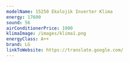 ```yaml
---
modelName: 15250 Ekolojik Inverter Klima
energy: 17600
sound: 56
airConditionerPrice: 1900
klimaImage: /images/klima1.png
energyClass: A++
brand: LG
linkToWebsite: https://translate.google.com/
---
```

